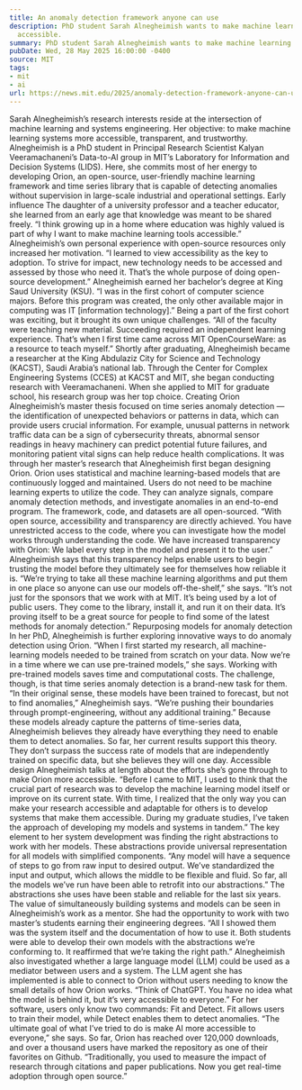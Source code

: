 ```yaml
---
title: An anomaly detection framework anyone can use
description: PhD student Sarah Alnegheimish wants to make machine learning systems
  accessible.
summary: PhD student Sarah Alnegheimish wants to make machine learning systems accessible.
pubDate: Wed, 28 May 2025 16:00:00 -0400
source: MIT
tags:
- mit
- ai
url: https://news.mit.edu/2025/anomaly-detection-framework-anyone-can-use-sarah-alnegheimish-0528
---
```


Sarah Alnegheimish’s research interests reside at the intersection of machine learning and systems engineering. Her objective: to make machine learning systems more accessible, transparent, and trustworthy.
Alnegheimish is a PhD student in Principal Research Scientist Kalyan Veeramachaneni’s Data-to-AI group in MIT’s Laboratory for Information and Decision Systems (LIDS). Here, she commits most of her energy to developing Orion, an open-source, user-friendly machine learning framework and time series library that is capable of detecting anomalies without supervision in large-scale industrial and operational settings.
Early influence
The daughter of a university professor and a teacher educator, she learned from an early age that knowledge was meant to be shared freely. “I think growing up in a home where education was highly valued is part of why I want to make machine learning tools accessible.” Alnegheimish’s own personal experience with open-source resources only increased her motivation. “I learned to view accessibility as the key to adoption. To strive for impact, new technology needs to be accessed and assessed by those who need it. That’s the whole purpose of doing open-source development.”
Alnegheimish earned her bachelor’s degree at King Saud University (KSU). “I was in the first cohort of computer science majors. Before this program was created, the only other available major in computing was IT [information technology].” Being a part of the first cohort was exciting, but it brought its own unique challenges. “All of the faculty were teaching new material. Succeeding required an independent learning experience. That’s when I first time came across MIT OpenCourseWare: as a resource to teach myself.”
Shortly after graduating, Alnegheimish became a researcher at the King Abdulaziz City for Science and Technology (KACST), Saudi Arabia’s national lab. Through the Center for Complex Engineering Systems (CCES) at KACST and MIT, she began conducting research with Veeramachaneni. When she applied to MIT for graduate school, his research group was her top choice.
Creating Orion
Alnegheimish’s master thesis focused on time series anomaly detection — the identification of unexpected behaviors or patterns in data, which can provide users crucial information. For example, unusual patterns in network traffic data can be a sign of cybersecurity threats, abnormal sensor readings in heavy machinery can predict potential future failures, and monitoring patient vital signs can help reduce health complications. It was through her master’s research that Alnegheimish first began designing Orion.
Orion uses statistical and machine learning-based models that are continuously logged and maintained. Users do not need to be machine learning experts to utilize the code. They can analyze signals, compare anomaly detection methods, and investigate anomalies in an end-to-end program. The framework, code, and datasets are all open-sourced.
“With open source, accessibility and transparency are directly achieved. You have unrestricted access to the code, where you can investigate how the model works through understanding the code. We have increased transparency with Orion: We label every step in the model and present it to the user.” Alnegheimish says that this transparency helps enable users to begin trusting the model before they ultimately see for themselves how reliable it is.
“We’re trying to take all these machine learning algorithms and put them in one place so anyone can use our models off-the-shelf,” she says. “It’s not just for the sponsors that we work with at MIT. It’s being used by a lot of public users. They come to the library, install it, and run it on their data. It’s proving itself to be a great source for people to find some of the latest methods for anomaly detection.”
Repurposing models for anomaly detection
In her PhD, Alnegheimish is further exploring innovative ways to do anomaly detection using Orion. “When I first started my research, all machine-learning models needed to be trained from scratch on your data. Now we’re in a time where we can use pre-trained models,” she says. Working with pre-trained models saves time and computational costs. The challenge, though, is that time series anomaly detection is a brand-new task for them. “In their original sense, these models have been trained to forecast, but not to find anomalies,” Alnegheimish says. “We’re pushing their boundaries through prompt-engineering, without any additional training.”
Because these models already capture the patterns of time-series data, Alnegheimish believes they already have everything they need to enable them to detect anomalies. So far, her current results support this theory. They don’t surpass the success rate of models that are independently trained on specific data, but she believes they will one day.
Accessible design
Alnegheimish talks at length about the efforts she’s gone through to make Orion more accessible. “Before I came to MIT, I used to think that the crucial part of research was to develop the machine learning model itself or improve on its current state. With time, I realized that the only way you can make your research accessible and adaptable for others is to develop systems that make them accessible. During my graduate studies, I’ve taken the approach of developing my models and systems in tandem.”
The key element to her system development was finding the right abstractions to work with her models. These abstractions provide universal representation for all models with simplified components. “Any model will have a sequence of steps to go from raw input to desired output. We’ve standardized the input and output, which allows the middle to be flexible and fluid. So far, all the models we’ve run have been able to retrofit into our abstractions.” The abstractions she uses have been stable and reliable for the last six years.
The value of simultaneously building systems and models can be seen in Alnegheimish’s work as a mentor. She had the opportunity to work with two master’s students earning their engineering degrees. “All I showed them was the system itself and the documentation of how to use it. Both students were able to develop their own models with the abstractions we’re conforming to. It reaffirmed that we’re taking the right path.”
Alnegheimish also investigated whether a large language model (LLM) could be used as a mediator between users and a system. The LLM agent she has implemented is able to connect to Orion without users needing to know the small details of how Orion works. “Think of ChatGPT. You have no idea what the model is behind it, but it’s very accessible to everyone.” For her software, users only know two commands: Fit and Detect. Fit allows users to train their model, while Detect enables them to detect anomalies.
“The ultimate goal of what I’ve tried to do is make AI more accessible to everyone,” she says. So far, Orion has reached over 120,000 downloads, and over a thousand users have marked the repository as one of their favorites on Github. “Traditionally, you used to measure the impact of research through citations and paper publications. Now you get real-time adoption through open source.”